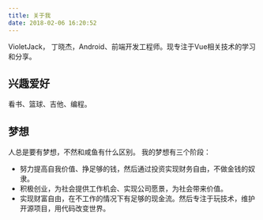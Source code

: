 ```yaml
---
title: 关于我
date: 2018-02-06 16:20:52
---
```


VioletJack， 丁晓杰，Android、前端开发工程师。现专注于Vue相关技术的学习和分享。

## 兴趣爱好

看书、篮球、吉他、编程。

## 梦想

人总是要有梦想，不然和咸鱼有什么区别。
我的梦想有三个阶段：

* 努力提高自我价值、挣足够的钱，然后通过投资实现财务自由，不做金钱的奴隶。
* 积极创业，为社会提供工作机会、实现公司愿景，为社会带来价值。
* 实现财富自由，在不工作的情况下有足够的现金流。然后专注于玩技术，维护开源项目，用代码改变世界。